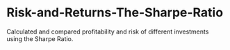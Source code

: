 # Risk-and-Returns-The-Sharpe-Ratio
Calculated and compared profitability and risk of different investments using the Sharpe Ratio.
